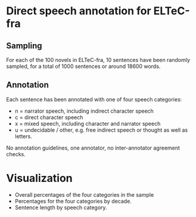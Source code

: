 # Direct speech annotation for ELTeC-fra

## Sampling 

For each of the 100 novels in ELTeC-fra, 10 sentences have been randomly sampled, for a total of 1000 sentences or around 18600 words.  

## Annotation 

Each sentence has been annotated with one of four speech categories: 

* n = narrator speech, including indirect character speech
* c = direct character speech
* x = mixed speech, including character and narrator speech
* u = undecidable / other, e.g. free indirect speech or thought as well as letters. 

No annotation guidelines, one annotator, no inter-annotator agreement checks. 

# Visualization 

* Overall percentages of the four categories in the sample
* Percentages for the four categories by decade.
* Sentence length by speech category. 

